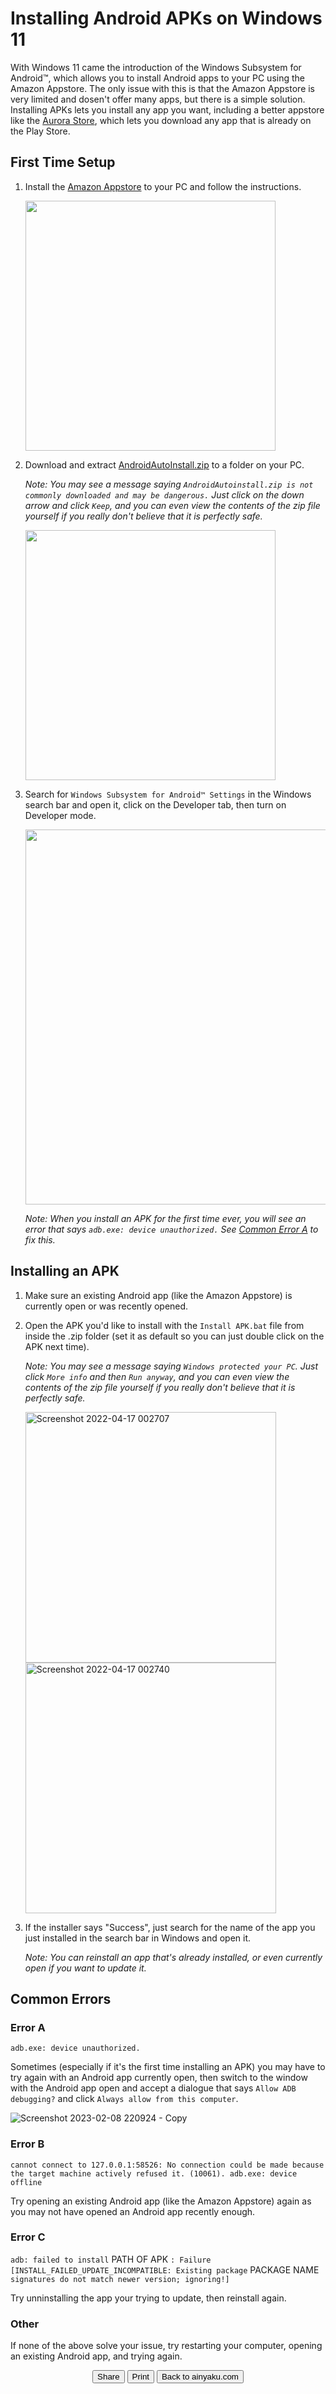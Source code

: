 # Installing Android APKs on Windows 11

With Windows 11 came the introduction of the Windows Subsystem for Android™, which allows you to install Android apps to your PC using the Amazon Appstore. The only issue with this is that the Amazon Appstore is very limited and dosen't offer many apps, but there is a simple solution. Installing APKs lets you install any app you want, including a better appstore like the [Aurora Store](https://f-droid.org/packages/com.aurora.store/#:~:text=suggested), which lets you download any app that is already on the Play Store.

## First Time Setup

1. Install the [Amazon Appstore](https://apps.microsoft.com/store/detail/amazon-appstore/9NJHK44TTKSX) to your PC and follow the instructions.

    <img width="400" src="https://user-images.githubusercontent.com/87048351/217704976-57e6e5eb-8584-46ee-a2ab-eed7177678a7.png">

2. Download and extract [AndroidAutoInstall.zip](https://drive.google.com/u/0/uc?id=1gtdcsUlZiXYtP5kW9PRFijNYmEoEtQqh&export=download) to a folder on your PC.

    _Note: You may see a message saying `AndroidAutoinstall.zip is not commonly downloaded and may be dangerous.` Just click on the down arrow and click `Keep`, and you can even view the contents of the zip file yourself if you really don't believe that it is perfectly safe._

    <img width="400" src="https://user-images.githubusercontent.com/87048351/217703811-f54592be-b014-4567-b941-1da29f7cd1dc.png">

3. Search for `Windows Subsystem for Android™ Settings` in the Windows search bar and open it, click on the Developer tab, then turn on Developer mode. 

    <img width="600" src="https://user-images.githubusercontent.com/87048351/217704731-2bc315c2-e143-494b-92f6-c1836df69541.png">

    _Note: When you install an APK for the first time ever, you will see an error that says `adb.exe: device unauthorized.` See [Common Error A](#error-a) to fix this._

## Installing an APK

1. Make sure an existing Android app (like the Amazon Appstore) is currently open or was recently opened.

2. Open the APK you'd like to install with the `Install APK.bat` file from inside the .zip folder (set it as default so you can just double click on the APK next time).

    _Note: You may see a message saying `Windows protected your PC`. Just click `More info` and then `Run anyway`, and you can even view the contents of the zip file yourself if you really don't believe that it is perfectly safe._

    <img width="401" alt="Screenshot 2022-04-17 002707" src="https://user-images.githubusercontent.com/87048351/163703034-68cf4347-07fd-4a6e-b326-1df7435f3a17.png"><img width="401" alt="Screenshot 2022-04-17 002740" src="https://user-images.githubusercontent.com/87048351/163703033-11f4d5a3-8c38-478c-be0b-842ff5d7a34a.png">

3. If the installer says "Success", just search for the name of the app you just installed in the search bar in Windows and open it.

    _Note: You can reinstall an app that's already installed, or even currently open if you want to update it._

## Common Errors

### Error A

`adb.exe: device unauthorized.`

Sometimes (especially if it's the first time installing an APK) you may have to try again with an Android app currently open, then switch to the window with the Android app open and accept a dialogue that says `Allow ADB debugging?` and click `Always allow from this computer`.

![Screenshot 2023-02-08 220924 - Copy](https://user-images.githubusercontent.com/87048351/217709143-783ca586-4f1f-4967-9455-5bc5e78104b6.png)

### Error B

`cannot connect to 127.0.0.1:58526: No connection could be made because the target machine actively refused it. (10061). adb.exe: device offline`

Try opening an existing Android app (like the Amazon Appstore) again as you may not have opened an Android app recently enough.

### Error C

`adb: failed to install` PATH OF APK `: Failure [INSTALL_FAILED_UPDATE_INCOMPATIBLE: Existing package` PACKAGE NAME `signatures do not match newer version; ignoring!]`

Try unninstalling the app your trying to update, then reinstall again.

### Other

If none of the above solve your issue, try restarting your computer, opening an existing Android app, and trying again.

<p align="center">
<button name="button" onclick="navigator.share({
    title: 'Installing Android APKs on Windows 11',
    text: 'How to install Android APKs on Windows 11 using the Windows Subsystem for Android™ without the Amazon Appstore.',
    url: 'https://🔄️.ainyaku.com/APKs-on-Win-11',
  });">Share</button>
<button name="button" onclick="print();">Print</button>
<button name="button" onclick="window.location.href='https://ainyaku.com';">Back to ainyaku.com</button>
</p>
